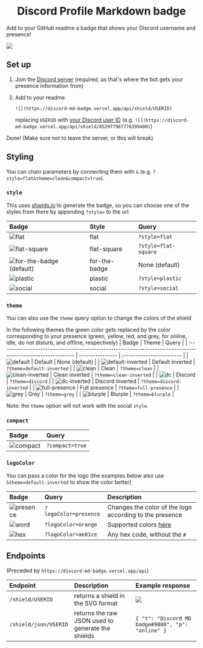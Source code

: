 <h1 style="text-align: center">Discord Profile Markdown badge</h1>

Add to your GitHub readme a badge that shows your Discord username and presence!

![](https://discord-md-badge.vercel.app/api/shield/852977967776399400)

## Set up

1. Join the [Discord server](https://discord.gg/zkspfFwqDg) (required, as that's where the bot gets your presence information from)
2. Add to your readme

   `![](https://discord-md-badge.vercel.app/api/shield/USERID)`

   replacing `USERID` with [your Discord user ID](https://support.discord.com/hc/en-us/articles/206346498-Where-can-I-find-my-User-Server-Message-ID-) (e.g. `![](https://discord-md-badge.vercel.app/api/shield/852977967776399400)`)

Done! (Make sure not to leave the server, or this will break)

## Styling

You can chain parameters by connecting them with `&` (e.g. `?style=flat&theme=clean&compact=true`).

### `style`

This uses [shields.io](https://shields.io) to generate the badge, so you can choose one of the styles from there by appending `?style=` to the url.

| Badge                                                                                               | Style         | Query                |
| :-------------------------------------------------------------------------------------------------- | :------------ | :------------------- |
| ![flat](https://discord-md-badge.vercel.app/api/shield/852977967776399400?style=flat)               | flat          | `?style=flat`        |
| ![flat-square](https://discord-md-badge.vercel.app/api/shield/852977967776399400?style=flat-square) | flat-square   | `?style=flat-square` |
| ![for-the-badge (default)](https://discord-md-badge.vercel.app/api/shield/852977967776399400)       | for-the-badge | None (default)       |
| ![plastic](https://discord-md-badge.vercel.app/api/shield/852977967776399400?style=plastic)         | plastic       | `?style=plastic`     |
| ![social](https://discord-md-badge.vercel.app/api/shield/852977967776399400?style=social)           | social        | `?style=social`      |

### `theme`

You can also use the `theme` query option to change the colors of the shield

In the following themes the green color gets replaced by the color corresponding to your presence (green, yellow, red, and grey, for online, idle, do not disturb, and offline, respectively)
| Badge | Theme | Query |
| :------------------------------------------------------------------------------------------------------------ | :--------------- | :------------------------ |
| ![default](https://discord-md-badge.vercel.app/api/shield/852977967776399400) | Default | None (default) |
| ![default-inverted](https://discord-md-badge.vercel.app/api/shield/852977967776399400?theme=default-inverted) | Default inverted | `?theme=default-inverted` |
| ![clean](https://discord-md-badge.vercel.app/api/shield/852977967776399400?theme=clean) | Clean | `?theme=clean` |
| ![clean-inverted](https://discord-md-badge.vercel.app/api/shield/852977967776399400?theme=clean-inverted) | Clean inverted | `?theme=clean-inverted` |
| ![dc](https://discord-md-badge.vercel.app/api/shield/852977967776399400?theme=discord) | Discord | `?theme=discord` |
| ![dc-inverted](https://discord-md-badge.vercel.app/api/shield/852977967776399400?theme=discord-inverted) | Discord inverted | `?theme=discord-inverted` |
| ![full-presence](https://discord-md-badge.vercel.app/api/shield/852977967776399400?theme=full-presence) | Full presence | `?theme=full-presence` |
| ![grey](https://discord-md-badge.vercel.app/api/shield/852977967776399400?theme=grey) | Grey | `?theme=grey` |
| ![blurple](https://discord-md-badge.vercel.app/api/shield/852977967776399400?theme=blurple) | Blurple | `?theme=blurple` |

Note: the `theme` option will not work with the social `style`.

### `compact`

| Badge                                                                                      | Query           |
| :----------------------------------------------------------------------------------------- | :-------------- |
| ![compact](https://discord-md-badge.vercel.app/api/shield/852977967776399400?compact=true) | `?compact=true` |

### `logoColor`

You can pass a color for the logo (the examples below also use `&theme=default-inverted` to show the color better)

| Badge                                                                                                                    | Query                 | Description                                             |
| :----------------------------------------------------------------------------------------------------------------------- | :-------------------- | :------------------------------------------------------ |
| ![presence](https://discord-md-badge.vercel.app/api/shield/852977967776399400?logoColor=presence&theme=default-inverted) | `?logoColor=presence` | Changes the color of the logo according to the presence |
| ![word](https://discord-md-badge.vercel.app/api/shield/852977967776399400?logoColor=orange&theme=default-inverted)       | `?logoColor=orange`   | Supported colors [here](https://shields.io/#colors)     |
| ![hex](https://discord-md-badge.vercel.app/api/shield/852977967776399400?logoColor=ae81ce&theme=default-inverted)        | `?logoColor=ae81ce`   | Any hex code, without the `#`                           |

## Endpoints

(Preceded by `https://discord-md-badge.vercel.app/api`)

| Endpoint              | Description                                       | Example response                                                                  |
| :-------------------- | :------------------------------------------------ | :-------------------------------------------------------------------------------- |
| `/shield/USERID`      | returns a shield in the SVG format                | ![](https://discord-md-badge.vercel.app/api/shield/852977967776399400?style=flat) |
| `/shield/json/USERID` | returns the raw JSON used to generate the shields | `{ "t": "Discord MD badge#9808", "p": "online" }`                                 |
